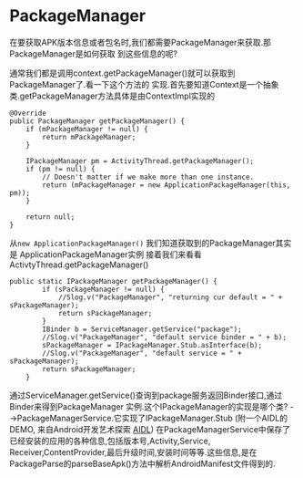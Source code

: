 # PackageManager
在要获取APK版本信息或者包名时,我们都需要PackageManager来获取.那PackageManager是如何获取
到这些信息的呢?

通常我们都是调用context.getPackageManager()就可以获取到PackageManager了.看一下这个方法的
实现.首先要知道Context是一个抽象类.getPackageManager方法具体是由ContextImpl实现的
```
@Override
public PackageManager getPackageManager() {
    if (mPackageManager != null) {
        return mPackageManager;
    }

    IPackageManager pm = ActivityThread.getPackageManager();
    if (pm != null) {
        // Doesn't matter if we make more than one instance.
        return (mPackageManager = new ApplicationPackageManager(this, pm));
    }

    return null;
}

```
从``` new ApplicationPackageManager() ``` 我们知道获取到的PackageManager其实是
ApplicationPackageManager实例
接着我们来看看 ActivtyThread.getPackageManager()

```
public static IPackageManager getPackageManager() {
        if (sPackageManager != null) {
            //Slog.v("PackageManager", "returning cur default = " + sPackageManager);
            return sPackageManager;
        }
        IBinder b = ServiceManager.getService("package");
        //Slog.v("PackageManager", "default service binder = " + b);
        sPackageManager = IPackageManager.Stub.asInterface(b);
        //Slog.v("PackageManager", "default service = " + sPackageManager);
        return sPackageManager;
    }

```
通过ServiceManager.getService()查询到package服务返回Binder接口,通过Binder来得到PackageManager
实例.这个IPackageManager的实现是哪个类? -->PackageManagerService.它实现了IPackageManager.Stub
(附一个AIDL的DEMO, 来自Android开发艺术探索 [AIDL](git@github.com:yangxinghua/AIDLDemo.git))
在PackageManagerService中保存了已经安装的应用的各种信息,包括版本号,Activity,Service,
Receiver,ContentProvider,最后升级时间,安装时间等等.这些信息,是在PackageParse的parseBaseApk()方法中解析AndroidManifest文件得到的.
